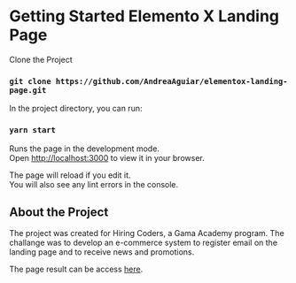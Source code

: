 # Getting Started Elemento X Landing Page

Clone the Project

### `git clone https://github.com/AndreaAguiar/elementox-landing-page.git`

In the project directory, you can run:

### `yarn start`

Runs the page in the development mode.\
Open [http://localhost:3000](http://localhost:3000) to view it in your browser.

The page will reload if you edit it.\
You will also see any lint errors in the console.

## About the Project

The project was created for Hiring Coders, a Gama Academy program. The challange was to develop an e-commerce system to register email on the landing page and to receive news and promotions.

The page result can be access [here](https://elementox.netlify.app/).
